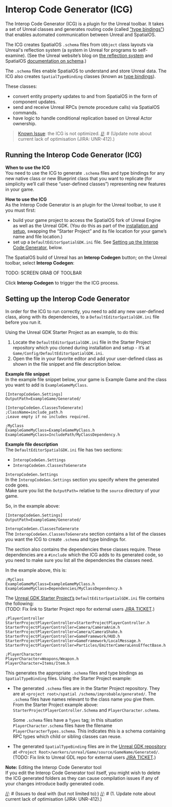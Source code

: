 # Interop Code Generator (ICG)

The Interop Code Generator (ICG) is a plugin for the Unreal toolbar. It takes a set of Unreal classes and generates routing code (called ["type bindings"](./glossary.md#type-bindings)) that enables automated communication between Unreal and SpatialOS.

The ICG creates SpatialOS `.schema` files from `UObject` class layouts via Unreal's reflection system (a system in Unreal for programs to self-examine). (See the Unreal website’s blog on [the reflection system](https://www.unrealengine.com/en-US/blog/unreal-property-system-reflection) and SpatialOS [documentation on schema](https://docs.improbable.io/reference/13.0/shared/schema/introduction).)

The `.schema` files enable SpatialOS to understand and store Unreal data. The ICG also creates `SpatialTypeBinding` classes (known as [type bindings](./glossary.md”)). 

These classes:
* convert entity property updates to and from SpatialOS in the form of component updates.
* send and receive Unreal RPCs (remote procedure calls) via SpatialOS commands.
* have logic to handle conditional replication based on Unreal Actor ownership.

> [Known Issue](../known-issues.md): the ICG is not optimized. 
[//]: # (Update note about current lack of optimisation (JIRA: UNR-412).)

## Running the Interop Code Generator (ICG)

**When to use the ICG**<br/>
You need to use the ICG to generate `.schema` files and type bindings for any new native class or new Blueprint class that you want to replicate (for simplicity we’ll call these “user-defined classes”) representing new features in your game. 

**How to use the ICG** <br/>
As the Interop Code Generator is an plugin for the Unreal toolbar, to use it you must first:
*  build your game project to access the SpatialOS fork of Unreal Engine as well as the Unreal GDK. (You do this as part of the [installation and setup](../installation-and-setup.md), swapping the “Starter Project” and its file location for your game’s name and file location.)
* set up a `DefaultEditorSpatialGDK.ini` file. See  [Setting up the Interop Code Generator](#Setting-up-the-Interop-Code-Generator), below.

The SpatialOS build of Unreal has an **Interop Codegen** button; on the Unreal toolbar, select **Interop Codegen**:

TODO: SCREEN GRAB OF TOOLBAR <image of Generate Interop button>

Click **Interop Codegen** to trigger the the ICG process.


## Setting up the Interop Code Generator

In order for the ICG to run correctly, you need to add any new user-defined class, along with its dependencies, to a `DefaultEditorSpatialGDK.ini` file before you run it. 

Using the Unreal GDK Starter Project as an example, to do this:
1. Locate the `DefaultEditorSpatialGDK.ini` file in the Starter Project repository which you cloned during installation and setup - it’s at `Game/Config/DefaultEditorSpatialGDK.ini`.
1. Open the file in your favorite editor and add your user-defined class as shown in the file snippet and file description below.



**Example file snippet**<br/>
In the example file snippet below, your game is Example Game and the class you want to add is `ExampleGameMyClass`.

```
[InteropCodeGen.Settings]
OutputPath=ExampleGame/Generated/

[InteropCodeGen.ClassesToGenerate]
;ClassName=include_path.h
;Leave empty if no includes required.

;MyClass
ExampleGameMyClass=ExampleGameMyClass.h
ExampleGameMyClass=IncludePath/MyClassDependency.h
```

**Example file description**<br/>
The  `DefaultEditorSpatialGDK.ini` file has two sections: 
* `InteropCodeGen.Settings` 
* `InteropCodeGen.ClassesToGenerate`

`InteropCodeGen.Settings`<br/>
In the  `InteropCodeGen.Settings` section you specify where the generated code goes.<br/>
Make sure you list the `OutputPath=` relative to the `source` directory of your game.


So, in the example above: 

```
[InteropCodeGen.Settings]
OutputPath=ExampleGame/Generated/
```

`InteropCodeGen.ClassesToGenerate`<br/>
The `InteropCodeGen.ClassesToGenerate` section contains a list of the classes you want the ICG to create `.schema` and type bindings for. 

The section also contains the dependencies these classes require. These dependencies are a `#include` which the ICG adds to its generated code, so you need to make sure you list all the dependencies the classes need.


In the example above, this is: 

```
;MyClass
ExampleGameMyClass=ExampleGameMyClass.h
ExampleGameMyClass=Dependencies/MyClassDependency.h
```

The [Unreal GDK Starter Project’s](https://github.com/improbable/UnrealGDKStarterProject)  `DefaultEditorSpatialGDK.ini` file contains the following:<br/>
(TODO: Fix link to Starter Project repo for external users [JIRA TICKET](https://improbableio.atlassian.net/browse/UNR-304).)



```
;PlayerController
StarterProjectPlayerController=StarterProjectPlayerController.h
StarterProjectPlayerController=Camera/CameraAnim.h
StarterProjectPlayerController=Camera/CameraShake.h
StarterProjectPlayerController=GameFramework/HUD.h
StarterProjectPlayerController=GameFramework/LocalMessage.h
StarterProjectPlayerController=Particles/EmitterCameraLensEffectBase.h

;PlayerCharacter
PlayerCharacter=Weapons/Weapon.h
PlayerCharacter=Items/Item.h
```

This generates the appropriate `.schema` files and type bindings as `SpatialTypeBinding` files. Using the Starter Project example:

* The generated `.schema` files are in the Starter Project repository. They are at `<project root>/spatial /schema/improbable/generated/`. 
The `.schema` files have names relevant to the class name you give them. From the Starter Project example above: `StarterProjectPlayerController.Schema` and `PlayerCharacter.schema`.

    Some `.schema` files have a `Types` tag;  in this situation `PlayerCharacter.schema` files have the filename `PlayerCharacterTypes.schema`.  This indicates this is a schema containing RPC types which child or sibling classes can reuse.

* The generated `SpatialTypeBinding` files are in the [Unreal GDK repository](https://github.com/improbable/unreal-gdk) at `<Project Root>/workers/unreal/Game/source/GameName/Generated/`. 
(TODO: Fix link to Unreal GDL repo for external users [JIRA TICKET](https://improbableio.atlassian.net/browse/UNR-304).)

**Note:** Editing the Interop Code Generator tool<br/>
If you edit the Interop Code Generator tool itself, you might wish to delete the ICG generated folders as they can cause compilation issues if any of your changes introduce badly generated code.

[//]: # (Editorial review status: Full review 2018-07-13)
[//]: # (Issues to deal with (but not limited to):)
[//]: # (1. Update note about current lack of optimisation (JIRA: UNR-412).)